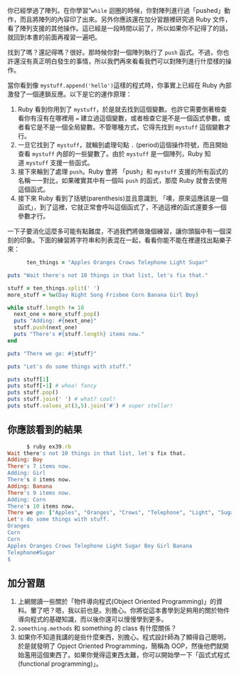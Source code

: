 你已經學過了陣列。在你學習“`while` 迴圈的時候，你對陣列進行過「pushed」動作，而且將陣列的內容印了出來。另外你應該還在加分習題裡研究過 Ruby 文件，看了陣列支援的其他操作。這已經是一段時間以前了，所以如果你不記得了的話，就回到本書的前面再複習一遍吧。

找到了嗎？還記得嗎？很好。那時候你對一個陣列執行了 `push` 函式。不過，你也許還沒有真正明白發生的事情，所以我們再來看看我們可以對陣列進行什麼樣的操作。

當你看到像 `mystuff.append('hello')`這樣的程式時，你事實上已經在 Ruby 內部激發了一個連鎖反應。以下是它的運作原理：

1.  Ruby 看到你用到了 `mystuff`，於是就去找到這個變數。也許它需要倒著檢查看你有沒有在哪裡用 `=` 建立過這個變數，或者檢查它是不是一個函式參數，或者看它是不是一個全局變數。不管哪種方式，它得先找到 `mystuff` 這個變數才行。
2.  一旦它找到了 `mystuff`，就輪到處理句點 `.` (period)這個操作符號，而且開始查看 `mystuff` 內部的一些變數了。由於 `mystuff` 是一個陣列，Ruby 知道 `mystuff` 支援一些函式。
3.  接下來輪到了處理 `push`。Ruby 會將 「push」和 `mystuff` 支援的所有函式的名稱一一對比，如果確實其中有一個叫 `push` 的函式，那麼 Ruby 就會去使用這個函式。
4.  接下來 Ruby 看到了括號(parenthesis)並且意識到, 「噢，原來這應該是一個函式」，到了這裡，它就正常會呼叫這個函式了，不過這裡的函式還要多一個參數才行。

一下子要消化這麼多可能有點難度，不過我們將做幾個練習，讓你頭腦中有一個深刻的印象。下面的練習將字符串和列表混在一起，看看你能不能在裡邊找出點樂子來：

```rb
      ten_things = "Apples Oranges Crows Telephone Light Sugar"

puts "Wait there's not 10 things in that list, let's fix that."

stuff = ten_things.split(' ')
more_stuff = %w(Day Night Song Frisbee Corn Banana Girl Boy)

while stuff.length != 10
  next_one = more_stuff.pop()
  puts "Adding: #{next_one}"
  stuff.push(next_one)
  puts "There's #{stuff.length} items now."
end

puts "There we go: #{stuff}"

puts "Let's do some things with stuff."

puts stuff[1]
puts stuff[-1] # whoa! fancy
puts stuff.pop()
puts stuff.join(' ') # what? cool!
puts stuff.values_at(3,5).join('#') # super stellar!

```

## 你應該看到的結果

```rb
      $ ruby ex39.rb 
Wait there's not 10 things in that list, let's fix that.
Adding: Boy
There's 7 items now.
Adding: Girl
There's 8 items now.
Adding: Banana
There's 9 items now.
Adding: Corn
There's 10 items now.
There we go: ["Apples", "Oranges", "Crows", "Telephone", "Light", "Sugar", "Boy", "Girl", "Banana", "Corn"]
Let's do some things with stuff.
Oranges
Corn
Corn
Apples Oranges Crows Telephone Light Sugar Boy Girl Banana
Telephone#Sugar
$

```

## 加分習題

1.  上網閱讀一些關於「物件導向程式(Object Oriented Programming)」的資料。暈了吧？嗯，我以前也是。別擔心。你將從這本書學到足夠用的關於物件導向程式的基礎知識，而以後你還可以慢慢學到更多。
2.  `something.methods` 和 something 的 class 有什麼關係？
3.  如果你不知道我講的是些什麼東西，別擔心。程式設計師為了顯得自己聰明，於是就發明了 Opject Oriented Programming，簡稱為 OOP，然後他們就開始濫用這個東西了。如果你覺得這東西太難，你可以開始學一下「函式式程式(functional programming)」。